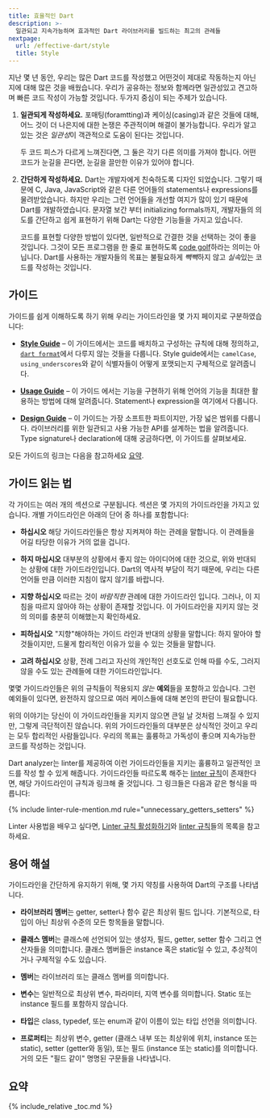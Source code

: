 ```yaml
---
title: 효율적인 Dart
description: >-
  일관되고 지속가능하며 효과적인 Dart 라이브러리를 빌드하는 최고의 관례들
nextpage:
  url: /effective-dart/style
  title: Style
---
```


지난 몇 년 동안, 우리는 많은 Dart 코드를 작성했고 어떤것이 제대로 작동하는지 아닌지에 대해 많은 것을 배웠습니다.
우리가 공유하는 정보와 함께라면 일관성있고 견고하며 빠른 코드 작성이 가능할 것입니다.
두가지 중심이 되는 주제가 있습니다.

 1. **일관되게 작성하세요.** 포매팅(foramtting)과 케이싱(casing)과 같은 것들에 대해,
    어느 것이 더 나은지에 대한 논쟁은 주관적이며 해결이 불가능합니다.
    우리가 알고 있는 것은 *일관성*이 객관적으로 도움이 된다는 것입니다.

    두 코드 피스가 다르게 느껴진다면, 그 둘은 각기 다른 의미를 가져야 합니다.
    어떤 코드가 눈길을 끈다면, 눈길을 끌만한 이유가 있어야 합니다.

 2. **간단하게 작성하세요.** Dart는 개발자에게 친숙하도록 디자인 되었습니다. 그렇기 때문에
    C, Java, JavaScript와 같은 다른 언어들의 statements나 expressions를 물려받았습니다.
    하지만 우리는 그런 언어들을 개선할 여지가 많이 있기 때문에 Dart를 개발하였습니다.
    문자열 보간 부터 initializing formals까지, 개발자들의 의도를 간단하고 쉽게 표현하기 위해
    Dart는 다양한 기능들을 가지고 있습니다.

    코드를 표현할 다양한 방법이 있다면, 일반적으로 간결한 것을 선택하는 것이 좋을 것입니다.
    그것이 모든 프로그램을 한 줄로 표현하도록 [code golf][]하라는 의미는 아닙니다.
    Dart를 사용하는 개발자들의 목표는 불필요하게 *빽빽*하지 않고 *실속*있는 코드를 작성하는 것입니다.

[code golf]: https://kr.wikipedia.org/wiki/Code_golf

## 가이드

가이드를 쉽게 이해하도록 하기 위해 우리는 가이드라인을 몇 가지 페이지로 구분하였습니다:

  * **[Style Guide][]** &ndash; 이 가이드에서는 코드를 배치하고 구성하는 규칙에 대해 정의하고,
    [`dart format`][]에서 다루지 않는 것들을 다룹니다. Style guide에서는 
    `camelCase`, `using_underscores`와 같이 식별자들이 어떻게 포맷되는지 구체적으로 알려줍니다.

  * **[Usage Guide][]** &ndash; 이 가이드 에서는 기능을 구현하기 위해
    언어의 기능을 최대한 활용하는 방법에 대해 알려줍니다.
    Statement나 expression을 여기에서 다룹니다.

  * **[Design Guide][]** &ndash; 이 가이드는 가장 소프트한 파트이지만, 가장 넓은 범위를
    다룹니다. 라이브러리를 위한 일관되고 사용 가능한 API를 설계하는 법을 알려줍니다.
    Type signature나 declaration에 대해 궁금하다면, 이 가이드를 살펴보세요.

모든 가이드의 링크는 다음을 참고하세요
[요약](#요약).

[`dart format`]: /tools/dart-format
[style guide]: /effective-dart/style
[documentation guide]: /effective-dart/documentation
[usage guide]: /effective-dart/usage
[design guide]: /effective-dart/design

## 가이드 읽는 법

각 가이드는 여러 개의 섹션으로 구분됩니다. 섹션은 몇 가지의 가이드라인을 가지고 있습니다.
개별 가이드라인은 아래의 단어 중 하나를 포함합니다:

* **하십시오** 해당 가이드라인들은 항상 지켜져야 하는 관례을 말합니다.
  이 관례들을 어길 타당한 이유가 거의 없을 겁니다.

* **하지 마십시오** 대부분의 상황에서 좋지 않는 아이디어에 대한 것으로, 위와 반대되는
  상황에 대한 가이드라인입니다. Dart의 역사적 부담이 적기 때문에, 우리는 다른 언어들 만큼 이러한
  지침이 많지 않기를 바랍니다.

* **지향 하십시오** 따르는 것이 *바람직한* 관례에 대한 가이드라인 입니다. 그러나,
  이 지침을 따르지 않아야 하는 상황이 존재할 것입니다. 이 가이드라인을 지키지 않는 것의
  의미를 충분히 이해했는지 확인하세요.

* **피하십시오** "지향"해야하는 가이드 라인과 반대의 상황을 말합니다:
하지 말아야 할 것들이지만, 드물게 합리적인 이유가 있을 수 있는 것들을 말합니다.

* **고려 하십시오** 상황, 전례 그리고 자신의 개인적인 선호도로 인해
  따를 수도, 그러지 않을 수도 있는 관례들에 대한 가이드라인입니다.

몇몇 가이드라인들은 위의 규칙들이 적용되지 *않는* **예외**들을 포함하고 있습니다. 그런 예외들이 있다면,
완전하지 않으므로 여러 케이스들에 대해 본인의 판단이 필요합니다.

위의 이야기는 당신이 이 가이드라인들을 지키지 않으면 큰일 날 것처럼 느껴질 수 있지만, 그렇게 극단적이진 않습니다.
위의 가이드라인들의 대부분은 상식적인 것이고 우리는 모두 합리적인 사람들입니다. 
우리의 목표는 훌륭하고 가독성이 좋으며 지속가능한 코드를 작성하는 것입니다.

Dart analyzer는 linter를 제공하여 이런 가이드라인들을 지키는 
훌륭하고 일관적인 코드를 작성 할 수 있게 해줍니다.
가이드라인들 따르도록 해주는 [linter 규칙][lints]이 존재한다면,
해당 가이드라인이 규칙과 링크해 줄 것입니다.
그 링크들은 다음과 같은 형식을 따릅니다:

{% include linter-rule-mention.md rule="unnecessary_getters_setters" %}

Linter 사용법을 배우고 싶다면,
[Linter 규칙 활성화하기][]와
[linter 규칙][lints]들의 목록을 참고하세요.

[Linter 규칙 활성화하기]: /tools/analysis#enabling-linter-rules
[lints]: /tools/linter-rules

## 용어 해설

가이드라인을 간단하게 유지하기 위해, 몇 가지 약칭를 사용하여 Dart의 구조를 나타냅니다.

* **라이브러리 멤버**는 getter, setter나 함수 같은 최상위 필드 입니다.
  기본적으로, 타입이 아닌 최상위 수준의 모든 항목들을 말합니다.

* **클래스 멤버**는 클래스에 선언되어 있는 생성자, 필드, getter, setter 함수
  그리고 연산자들을 의미합니다. 클래스 멤버들은 instance 혹은 static일 수 있고,
  추상적이거나 구체적일 수도 있습니다.

* **멤버**는 라이브러리 또는 클래스 멤버를 의미합니다.

* **변수**는 일반적으로 최상위 변수, 파라미터, 지역 변수를 의미합니다.
  Static 또는 instance 필드를 포함하지 않습니다.

* **타입**은 class, typedef, 또는 enum과 같이 이름이 있는 타입 선언을 의미합니다.

* **프로퍼티**는 최상위 변수, getter (클래스 내부 또는 최상위에 위치, instance 또는 static),
  setter (getter와 동일), 또는 필드 (instance 또는 static)를 의미합니다.
  거의 모든 "필드 같이" 명명된 구문들을 나타냅니다.

## 요약

{% include_relative _toc.md %}
